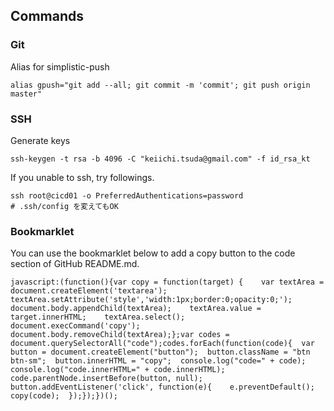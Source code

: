 ## Commands

### Git
Alias for simplistic-push
```
alias gpush="git add --all; git commit -m 'commit'; git push origin master"
```

### SSH
Generate keys
```
ssh-keygen -t rsa -b 4096 -C "keiichi.tsuda@gmail.com" -f id_rsa_kt
```
If you unable to ssh, try followings.
```
ssh root@cicd01 -o PreferredAuthentications=password
# .ssh/config を変えてもOK
```

### Bookmarklet
You can use the bookmarklet below to add a copy button to the code section of GitHub README.md.
```
javascript:(function(){var copy = function(target) {    var textArea = document.createElement('textarea');    textArea.setAttribute('style','width:1px;border:0;opacity:0;');    document.body.appendChild(textArea);    textArea.value = target.innerHTML;    textArea.select();    document.execCommand('copy');    document.body.removeChild(textArea);};var codes = document.querySelectorAll("code");codes.forEach(function(code){  var button = document.createElement("button");  button.className = "btn btn-sm";  button.innerHTML = "copy";  console.log("code=" + code);  console.log("code.innerHTML=" + code.innerHTML);  code.parentNode.insertBefore(button, null);  button.addEventListener('click', function(e){    e.preventDefault();    copy(code);  });});})();
```